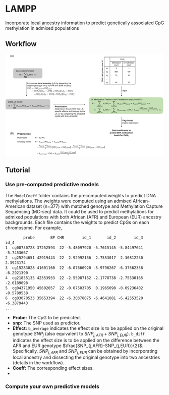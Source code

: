 # LAMPP
Incorporate local ancestry information to predict genetically associated CpG methylation in admixed populations

## Workflow
<img src="img/F1.png">

## Tutorial
### Use pre-computed predictive models
The `ModelCoeff` folder contains the precomputed weights to predict DNA methylations. The weights were computed using an admixed African-American dataset (n=377) with matched genotype and Methylation Capture Sequencing (MC-seq) data. It could be used to predict methylations for admixed populations with both African (AFR) and European (EUR) ancestry backgrounds. Each file contains the weights to predict CpGs on each chromosome. For example, 
```
        probe       BP CHR        id_1       id_2        id_3       id_4
1  cg08730728 37252593  22 -5.48097920 -5.7615145 -5.84497641 -5.7453667
2  cg25294651 42919443  22  2.92992156  2.7553017  2.30812230  2.3923174
3  cg15283028 41601160  22 -6.07666920 -5.9796267 -6.37562358 -6.2921390
4  cg21855135 42353933  22 -2.55987152 -2.1778738 -2.75530165 -2.6189098
5  cg04371950 45602057  22 -0.07503705  0.1965098 -0.09236402 -0.5789538
6  cg03070533 35653394  22 -6.30378075 -6.4641081 -6.42553520 -6.3879443
...
```
- **Probe:** The CpG to be predicted.
- **snp:** The SNP used as predictor.
- **Effect:** `b_average` indicates the effect size is to be applied on the original genotype $`SNP_j`$ (also equivalent to $`SNP_{j,AFR}+SNP_{j,EUR}`$). `b_diff` indicates the effect size is to be applied on the difference between the AFR and EUR genotype $`\frac{SNP_{j,AFR}-SNP_{j,EUR}}{2}`$. Specifically, $`SNP_{j,AFR}`$ and $`SNP_{j,EUR}`$ can be obtained by incorporating local ancestry and dissecting the original genotype into two ancestries (details in the workflow). 
- **Coeff:** The corresponding effect sizes.
- 
### Compute your own predictive models

